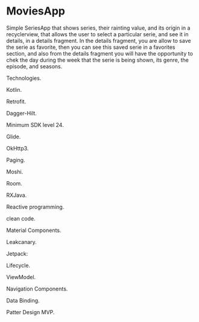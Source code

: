 # MoviesApp

Simple SeriesApp that shows series, their rainting value, and its origin in a recyclerview, that allows the user to select a particular serie, and see it in details, in a details fragment.
In the details fragment, you are allow to save the serie as favorite, then you can see this saved serie in a favorites section, and also from the details fragment you will have the opportunity to chek the day during the week that the serie is being shown, its genre, the episode, and seasons.

Technologies. 

Kotlin.

Retrofit.

Dagger-Hilt.

Minimum SDK level 24.

Glide.

OkHttp3.

Paging.

Moshi.

Room.

RXJava.

Reactive programming.

clean code.

Material Components.

Leakcanary.

Jetpack:

Lifecycle. 

ViewModel.

Navigation Components.

Data Binding.

Patter Design MVP.
